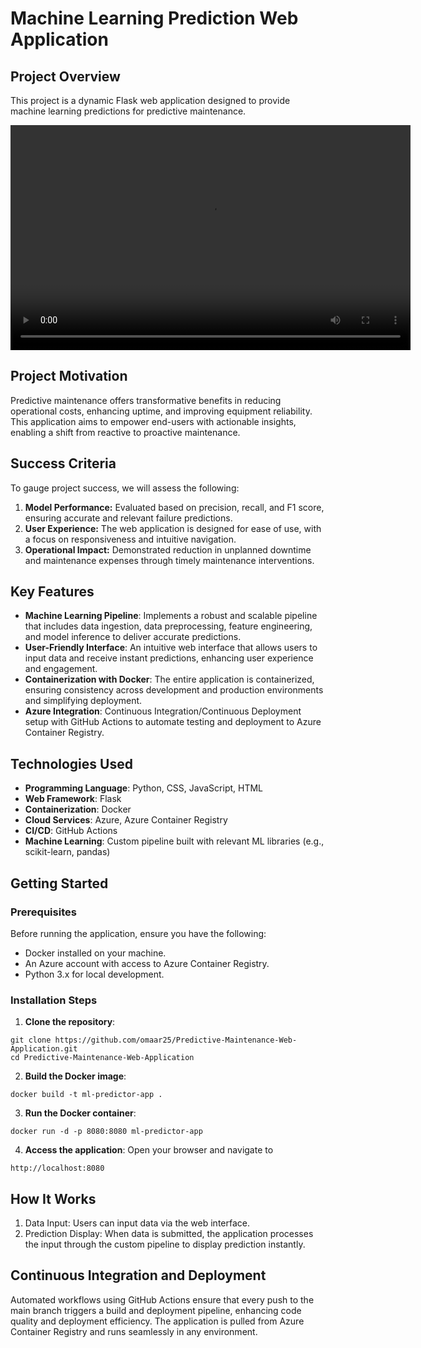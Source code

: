 # Machine Learning Prediction Web Application

##  Project Overview

This project is a dynamic Flask web application designed to provide machine learning predictions for predictive maintenance.

<video width="640" height="360" controls>
  <source src="https://github.com/omaar25/Predictive-Maintenance-Web-Application/raw/main/app.webm" type="video/webm">
  Your browser does not support the video tag.
</video>


## Project Motivation
Predictive maintenance offers transformative benefits in reducing operational costs, enhancing uptime, and improving equipment reliability. This application aims to empower end-users with actionable insights, enabling a shift from reactive to proactive maintenance. 

## Success Criteria
To gauge project success, we will assess the following:
1. **Model Performance:** Evaluated based on precision, recall, and F1 score, ensuring accurate and relevant failure predictions.
2. **User Experience:** The web application is designed for ease of use, with a focus on responsiveness and intuitive navigation.
3. **Operational Impact:** Demonstrated reduction in unplanned downtime and maintenance expenses through timely maintenance interventions.

## Key Features
- **Machine Learning Pipeline**: Implements a robust and scalable pipeline that includes data ingestion, data preprocessing, feature engineering, and model inference to deliver accurate predictions.
- **User-Friendly Interface**: An intuitive web interface that allows users to input data and receive instant predictions, enhancing user experience and engagement.
- **Containerization with Docker**: The entire application is containerized, ensuring consistency across development and production environments and simplifying deployment.
- **Azure Integration**: Continuous Integration/Continuous Deployment setup with GitHub Actions to automate testing and deployment to Azure Container Registry.

## Technologies Used

- **Programming Language**: Python, CSS, JavaScript, HTML
- **Web Framework**: Flask
- **Containerization**: Docker
- **Cloud Services**: Azure, Azure Container Registry
- **CI/CD**: GitHub Actions
- **Machine Learning**: Custom pipeline built with relevant ML libraries (e.g., scikit-learn, pandas)

##  Getting Started

### Prerequisites

Before running the application, ensure you have the following:

- Docker installed on your machine.
- An Azure account with access to Azure Container Registry.
- Python 3.x for local development.

### Installation Steps

1. **Clone the repository**:
```
git clone https://github.com/omaar25/Predictive-Maintenance-Web-Application.git
cd Predictive-Maintenance-Web-Application
```

2. **Build the Docker image**:

```
docker build -t ml-predictor-app .
```

3. **Run the Docker container**:

```
docker run -d -p 8080:8080 ml-predictor-app
```
4. **Access the application**:
Open your browser and navigate to 
```
http://localhost:8080
```

## How It Works
1. Data Input: Users can input data via the web interface.
2. Prediction Display: When data is submitted, the application processes the input through the custom pipeline to display prediction instantly.

## Continuous Integration and Deployment
Automated workflows using GitHub Actions ensure that every push to the main branch triggers a build and deployment pipeline, enhancing code quality and deployment efficiency.
The application is pulled from Azure Container Registry and runs seamlessly in any environment.

